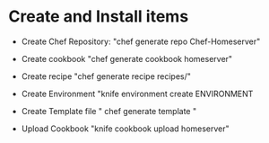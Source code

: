 # Create and Install items

- Create Chef Repository:
  "chef generate repo Chef-Homeserver"
  
- Create cookbook
  "chef generate cookbook homeserver"
  
- Create recipe
  "chef generate recipe recipes/<name>"

- Create Environment
  "knife environment create ENVIRONMENT
  
- Create Template file
  " chef generate template <name> "
  
- Upload Cookbook
  "knife cookbook upload homeserver"